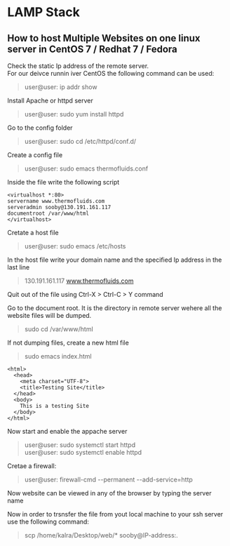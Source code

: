 # LAMP Stack
## How to host Multiple Websites on one linux server in CentOS 7 / Redhat 7 / Fedora
Check the static Ip address of the remote server.   
For our deivce runnin iver CentOS the following command can be used:   
> user@user: ip addr show   

Install Apache or httpd server   
> user@user: sudo yum install httpd

Go to the config folder
> user@user: sudo cd /etc/httpd/conf.d/  

Create a config file
> user@user: sudo emacs thermofluids.conf  

Inside the file write the following script  


```
<virtualhost *:80>  
servername www.thermofluids.com  
serveradmin sooby@130.191.161.117  
documentroot /var/www/html  
</virtualhost>  
```

Cretate a host file 
> user@user: sudo emacs /etc/hosts  

In the host file write your domain name and the specified Ip address in the last line  
> 130.191.161.117  www.thermofluids.com

Quit out of the file using Ctrl-X > Ctrl-C > Y command  

Go to the document root. It is the directory in remote server wehere all the website files will be dumped. 
> sudo cd /var/www/html  

If not dumping files, create a new html file
> sudo emacs index.html 

```<!DOCTYPE html>
<html>
  <head>
    <meta charset="UTF-8">
    <title>Testing Site</title>
  </head>
  <body>
    This is a testing Site
  </body>
</html>
```
Now start and enable the appache server 
> user@user: sudo systemctl start httpd  
> user@user: sudo systemctl enable httpd    

Cretae a firewall: 
> user@user: firewall-cmd --permanent --add-service=http

Now website can be viewed in any of the browser by typing the server name

Now in order to trsnsfer the  file from yout local machine to your ssh server use the following command:
> scp /home/kalra/Desktop/web/* sooby@IP-address:.


